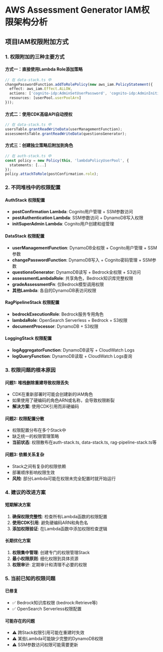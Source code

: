 # AWS Assessment Generator IAM权限架构分析

## 项目IAM权限附加方式

### 1. 权限附加的三种主要方式

#### 方式一：直接使用Lambda Role添加策略
```typescript
// 在 data-stack.ts 中
changePasswordFunction.addToRolePolicy(new aws_iam.PolicyStatement({
  effect: aws_iam.Effect.ALLOW,
  actions: ['cognito-idp:AdminSetUserPassword', 'cognito-idp:AdminInitiateAuth'],
  resources: [userPool.userPoolArn]
}));
```

#### 方式二：使用CDK高级API自动授权
```typescript
// 在 data-stack.ts 中
usersTable.grantReadWriteData(userManagementFunction);
assessmentsTable.grantReadWriteData(questionsGenerator);
```

#### 方式三：创建独立策略后附加到角色
```typescript
// 在 auth-stack.ts 中
const policy = new Policy(this, 'lambdaPolicyUserPool', {
  statements: [...]
});
policy.attachToRole(postConfirmation.role);
```

### 2. 不同堆栈中的权限配置

#### AuthStack 权限配置
- **postConfirmation Lambda**: Cognito用户管理 + SSM参数访问
- **postAuthentication Lambda**: SSM参数访问 + DynamoDB写入权限
- **initSuperAdmin Lambda**: Cognito用户创建和组管理

#### DataStack 权限配置
- **userManagementFunction**: DynamoDB全权限 + Cognito用户管理 + SSM参数
- **changePasswordFunction**: DynamoDB写入 + Cognito密码管理 + SSM参数
- **questionsGenerator**: DynamoDB读写 + Bedrock全权限 + S3访问
- **assessmentLambdaRole**: 共享角色，Bedrock知识库完整权限
- **gradeAssessmentFn**: 仅Bedrock模型调用权限
- **其他Lambda**: 各自的DynamoDB表访问权限

#### RagPipelineStack 权限配置
- **bedrockExecutionRole**: Bedrock服务专用角色
- **lambdaRole**: OpenSearch Serverless + Bedrock + S3权限
- **documentProcessor**: DynamoDB + S3权限

#### LoggingStack 权限配置
- **logAggregatorFunction**: DynamoDB读写 + CloudWatch Logs
- **logQueryFunction**: DynamoDB读取 + CloudWatch Logs查询

### 3. 权限问题的根本原因

#### 问题1: 堆栈删除重建导致权限丢失
- CDK在重新部署时可能会创建新的IAM角色
- 如果使用了硬编码的角色ARN或名称，会导致权限断裂
- **解决方案**: 使用CDK引用而非硬编码

#### 问题2: 权限配置分散
- 权限配置分布在多个Stack中
- 缺乏统一的权限管理策略
- **当前状态**: 权限散布在auth-stack.ts, data-stack.ts, rag-pipeline-stack.ts等

#### 问题3: 依赖关系复杂
- Stack之间有复杂的权限依赖
- 部署顺序影响权限生效
- **风险**: 部分Lambda可能在权限未完全配置时就开始运行

### 4. 建议的改进方案

#### 短期解决方案
1. **确保权限完整性**: 检查所有Lambda函数的权限配置
2. **使用CDK引用**: 避免硬编码ARN和角色名
3. **添加权限验证**: 在Lambda函数中添加权限检查逻辑

#### 长期优化方案
1. **权限集中管理**: 创建专门的权限管理Stack
2. **最小权限原则**: 细化权限到具体资源
3. **权限审计**: 定期审计和清理不必要的权限

### 5. 当前已知的权限问题

#### 已修复
- ✅ Bedrock知识库权限 (bedrock:Retrieve等)
- ✅ OpenSearch Serverless权限配置

#### 可能存在的问题
- ⚠️ 跨Stack权限引用可能在重建时失效
- ⚠️ 某些Lambda可能缺少完整的DynamoDB权限
- ⚠️ SSM参数访问权限可能需要更新
